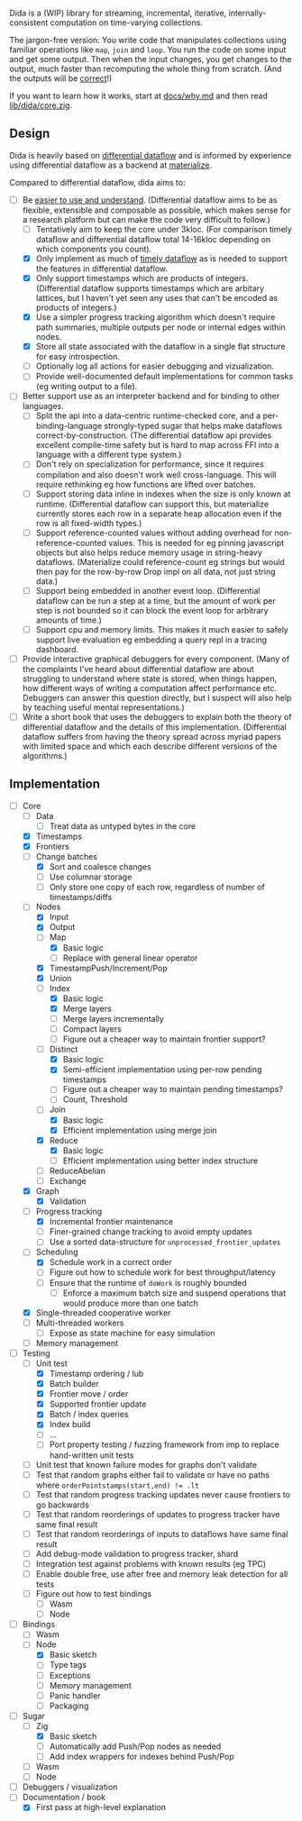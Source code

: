 Dida is a (WIP) library for streaming, incremental, iterative, internally-consistent computation on time-varying collections.

The jargon-free version: You write code that manipulates collections using familiar operations like `map`, `join` and `loop`. You run the code on some input and get some output. Then when the input changes, you get changes to the output, much faster than recomputing the whole thing from scratch. (And the outputs will be [correct](https://scattered-thoughts.net/writing/internal-consistency-in-streaming-systems/)!)

If you want to learn how it works, start at [docs/why.md](./docs/why.md) and then read [lib/dida/core.zig](./lib/dida/core.zig).

## Design

Dida is heavily based on [differential dataflow](https://github.com/TimelyDataflow/differential-dataflow/) and is informed by experience using differential dataflow as a backend at [materialize](https://materialize.com/).

Compared to differential dataflow, dida aims to:

* [ ] Be [easier to use and understand](https://scattered-thoughts.net/writing/why-isnt-differential-dataflow-more-popular/). (Differential dataflow aims to be as flexible, extensible and composable as possible, which makes sense for a research platform but can make the code very difficult to follow.)
   * [ ] Tentatively aim to keep the core under 3kloc. (For comparison timely dataflow and differential dataflow total 14-16kloc depending on which components you count).
   * [x] Only implement as much of [timely dataflow](https://github.com/TimelyDataflow/timely-dataflow/) as is needed to support the features in differential dataflow.
   * [x] Only support timestamps which are products of integers. (Differential dataflow supports timestamps which are arbitary lattices, but I haven't yet seen any uses that can't be encoded as products of integers.)
   * [x] Use a simpler progress tracking algorithm which doesn't require path summaries, multiple outputs per node or internal edges within nodes.
   * [x] Store all state associated with the dataflow in a single flat structure for easy introspection.
   * [ ] Optionally log all actions for easier debugging and vizualization.
   * [ ] Provide well-documented default implementations for common tasks (eg writing output to a file).
* [ ] Better support use as an interpreter backend and for binding to other languages.
  * [ ] Split the api into a data-centric runtime-checked core, and a per-binding-language strongly-typed sugar that helps make dataflows correct-by-construction. (The differential dataflow api provides excellent compile-time safety but is hard to map across FFI into a language with a different type system.)
  * [ ] Don't rely on specialization for performance, since it requires compilation and also doesn't work well cross-language. This will require rethinking eg how functions are lifted over batches.
  * [ ] Support storing data inline in indexes when the size is only known at runtime. (Differential dataflow can support this, but materialize currently stores each row in a separate heap allocation even if the row is all fixed-width types.)
  * [ ] Support reference-counted values without adding overhead for non-reference-counted values. This is needed for eg pinning javascript objects but also helps reduce memory usage in string-heavy dataflows. (Materialize could reference-count eg strings but would then pay for the row-by-row Drop impl on all data, not just string data.)
  * [ ] Support being embedded in another event loop. (Differential dataflow can be run a step at a time, but the amount of work per step is not bounded so it can block the event loop for arbitrary amounts of time.)
  * [ ] Support cpu and memory limits. This makes it much easier to safely support live evaluation eg embedding a query repl in a tracing dashboard.
* [ ] Provide interactive graphical debuggers for every component. (Many of the complaints I've heard about differential dataflow are about struggling to understand where state is stored, when things happen, how different ways of writing a computation affect performance etc. Debuggers can answer this question directly, but I suspect will also help by teaching useful mental representations.)
* [ ] Write a short book that uses the debuggers to explain both the theory of differential dataflow and the details of this implementation. (Differential dataflow suffers from having the theory spread across myriad papers with limited space and which each describe different versions of the algorithms.)

## Implementation

* [ ] Core
  * [ ] Data
    * [ ] Treat data as untyped bytes in the core
  * [x] Timestamps
  * [x] Frontiers
  * [ ] Change batches
    * [x] Sort and coalesce changes
    * [ ] Use columnar storage
    * [ ] Only store one copy of each row, regardless of number of timestamps/diffs
  * [ ] Nodes
    * [x] Input
    * [x] Output
    * [ ] Map
      * [x] Basic logic
      * [ ] Replace with general linear operator
    * [x] TimestampPush/Increment/Pop
    * [x] Union
    * [ ] Index
      * [x] Basic logic
      * [x] Merge layers
      * [ ] Merge layers incrementally
      * [ ] Compact layers
      * [ ] Figure out a cheaper way to maintain frontier support?
    * [ ] Distinct
      * [x] Basic logic
      * [x] Semi-efficient implementation using per-row pending timestamps
      * [ ] Figure out a cheaper way to maintain pending timestamps?
      * [ ] Count, Threshold
    * [ ] Join
      * [x] Basic logic
      * [x] Efficient implementation using merge join
    * [x] Reduce
      * [x] Basic logic
      * [ ] Efficient implementation using better index structure
    * [ ] ReduceAbelian
    * [ ] Exchange
  * [x] Graph
    * [x] Validation
  * [ ] Progress tracking
    * [x] Incremental frontier maintenance
    * [ ] Finer-grained change tracking to avoid empty updates
    * [ ] Use a sorted data-structure for `unprocessed_frontier_updates`
  * [ ] Scheduling
    * [x] Schedule work in a correct order
    * [ ] Figure out how to schedule work for best throughput/latency
    * [ ] Ensure that the runtime of `doWork` is roughly bounded
      * [ ] Enforce a maximum batch size and suspend operations that would produce more than one batch
  * [x] Single-threaded cooperative worker
  * [ ] Multi-threaded workers
    * [ ] Expose as state machine for easy simulation
  * [ ] Memory management
* [ ] Testing
  * [ ] Unit test
    * [x] Timestamp ordering / lub
    * [x] Batch builder
    * [x] Frontier move / order
    * [x] Supported frontier update
    * [x] Batch / index queries
    * [x] Index build
    * [ ] ...
    * [ ] Port property testing / fuzzing framework from imp to replace hand-written unit tests
  * [ ] Unit test that known failure modes for graphs don't validate
  * [ ] Test that random graphs either fail to validate or have no paths where `orderPointstamps(start,end) != .lt`
  * [ ] Test that random progress tracking updates never cause frontiers to go backwards
  * [ ] Test that random reorderings of updates to progress tracker have same final result
  * [ ] Test that random reorderings of inputs to dataflows have same final result
  * [ ] Add debug-mode validation to progress tracker, shard
  * [ ] Integration test against problems with known results (eg TPC)
  * [ ] Enable double free, use after free and memory leak detection for all tests
  * [ ] Figure out how to test bindings
    * [ ] Wasm
    * [ ] Node
* [ ] Bindings
  * [ ] Wasm
  * [ ] Node
    * [x] Basic sketch
    * [ ] Type tags
    * [ ] Exceptions
    * [ ] Memory management
    * [ ] Panic handler
    * [ ] Packaging
* [ ] Sugar
  * [ ] Zig
    * [x] Basic sketch
    * [ ] Automatically add Push/Pop nodes as needed
    * [ ] Add index wrappers for indexes behind Push/Pop
  * [ ] Wasm
  * [ ] Node
* [ ] Debuggers / visualization
* [ ] Documentation / book
  * [x] First pass at high-level explanation